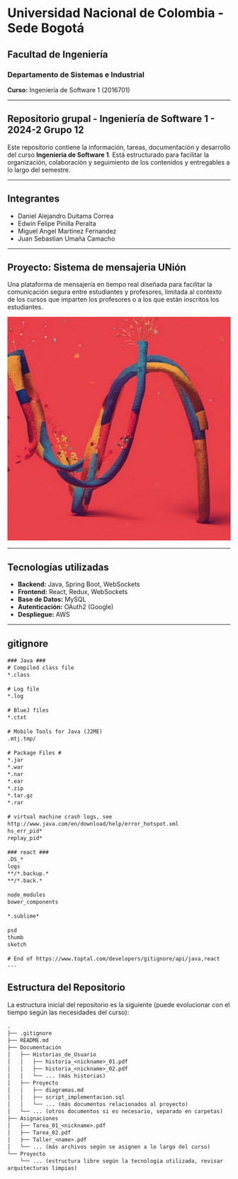 # Universidad Nacional de Colombia - Sede Bogotá  
## Facultad de Ingeniería  
### Departamento de Sistemas e Industrial  

**Curso:** Ingeniería de Software 1 (2016701)  

---

## **Repositorio grupal - Ingeniería de Software 1 - 2024-2 Grupo 12**  
Este repositorio contiene la información, tareas, documentación y desarrollo del curso **Ingeniería de Software 1**. Está estructurado para facilitar la organización, colaboración y seguimiento de los contenidos y entregables a lo largo del semestre.  

---

## **Integrantes**
* Daniel Alejandro Duitama Correa
*  Edwin Felipe Pinilla Peralta
*  Miguel Angel Martinez Fernandez
*  Juan Sebastian Umaña Camacho


---

## **Proyecto: Sistema de mensajeria UNión**
Una plataforma de mensajería en tiempo real diseñada para facilitar la comunicación segura entre estudiantes y profesores, limitada al contexto de los cursos que imparten los profesores o a los que están inscritos los estudiantes.

![logo](logo.jpg)

---

## **Tecnologías utilizadas**
* **Backend:** Java, Spring Boot, WebSockets
* **Frontend:** React, Redux, WebSockets
* **Base de Datos:** MySQL
* **Autenticación:** OAuth2 (Google)
* **Despliegue:** AWS

---
## **gitignore**
```plaintext
### Java ###
# Compiled class file
*.class

# Log file
*.log

# BlueJ files
*.ctxt

# Mobile Tools for Java (J2ME)
.mtj.tmp/

# Package Files #
*.jar
*.war
*.nar
*.ear
*.zip
*.tar.gz
*.rar

# virtual machine crash logs, see http://www.java.com/en/download/help/error_hotspot.xml
hs_err_pid*
replay_pid*

### react ###
.DS_*
logs
**/*.backup.*
**/*.back.*

node_modules
bower_components

*.sublime*

psd
thumb
sketch

# End of https://www.toptal.com/developers/gitignore/api/java,react
---
```
## **Estructura del Repositorio**  
La estructura inicial del repositorio es la siguiente (puede evolucionar con el tiempo según las necesidades del curso):  

```plaintext
.
├── .gitignore
├── README.md
├── Documentación
│   ├── Historias_de_Usuario
│   │   ├── historia_<nickname>_01.pdf
│   │   ├── historia_<nickname>_02.pdf
│   │   └── ... (más historias)
│   ├── Proyecto
│   │   ├── diagramas.md
│   │   ├── script_implementacion.sql
│   │   └── ... (más documentos relacionados al proyecto)
│   └── ... (otros documentos si es necesario, separado en carpetas)
├── Asignaciones
│   ├── Tarea_01_<nickname>.pdf
│   ├── Tarea_02.pdf
│   ├── Taller_<name>.pdf
│   └── ... (más archivos según se asignen a lo largo del curso)
└── Proyecto
    └── ... (estructura libre según la tecnología utilizada, revisar arquitecturas limpias)
